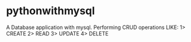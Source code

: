 # pythonwithmysql
A Database application with mysql.
Performing CRUD operations LIKE:
1> CREATE
2> READ
3> UPDATE
4> DELETE